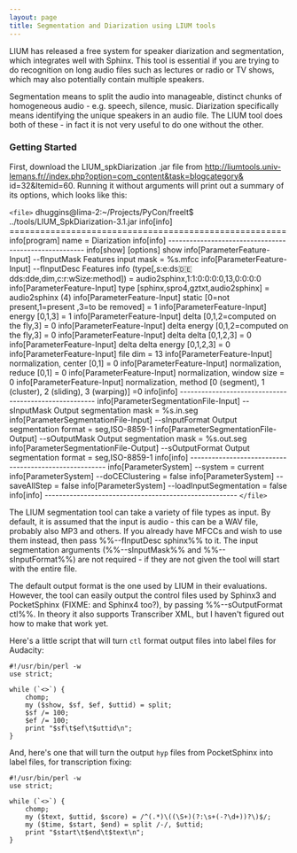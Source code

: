 ```yaml
---
layout: page 
title: Segmentation and Diarization using LIUM tools
---
```


LIUM has released a free system for speaker diarization and segmentation, which 
integrates well with Sphinx.  This tool is essential if you are trying to do 
recognition on long audio files such as lectures or radio or TV shows, which 
may also potentially contain multiple speakers.

Segmentation means to split the audio into manageable, distinct chunks of 
homogeneous audio - e.g. speech, silence, music.  Diarization specifically 
means identifying the unique speakers in an audio file.  The LIUM tool does 
both of these - in fact it is not very useful to do one without the other.

### Getting Started

First, download the LIUM_spkDiarization .jar file from 
http://liumtools.univ-lemans.fr//index.php?option=com_content&task=blogcategory&
id=32&Itemid=60.  Running it without arguments will print out a summary of its 
options, which looks like this:

`<file>`
dhuggins@lima-2:~/Projects/PyCon/freelt$ ../tools/LIUM_SpkDiarization-3.1.jar 
info[info] 	 ====================================================== 
info[program] 	 name = Diarization
info[info] 	 ------------------------------------------------------ 
info[show] 	 [options] show
info[ParameterFeature-Input] 	 --fInputMask 	 Features input mask = %s.mfcc
info[ParameterFeature-Input] 	 --fInputDesc 	 Features info 
(type[,s:e:ds:de:dds:dde,dim,c:r:wSize:method]) = 
audio2sphinx,1:1:0:0:0:0,13,0:0:0:0
info[ParameterFeature-Input] 	 	 type [sphinx,spro4,gztxt,audio2sphinx] 
= audio2sphinx (4)
info[ParameterFeature-Input] 	 	 static [0=not present,1=present ,3=to 
be removed] = 1
info[ParameterFeature-Input] 	 	 energy [0,1,3] = 1
info[ParameterFeature-Input] 	 	 delta [0,1,2=computed on the fly,3] = 0
info[ParameterFeature-Input] 	 	 delta energy [0,1,2=computed on the 
fly,3] = 0
info[ParameterFeature-Input] 	 	 delta delta [0,1,2,3] = 0
info[ParameterFeature-Input] 	 	 delta delta energy [0,1,2,3] = 0
info[ParameterFeature-Input] 	 	 file dim = 13
info[ParameterFeature-Input] 	 	 normalization, center [0,1] = 0
info[ParameterFeature-Input] 	 	 normalization, reduce [0,1] = 0
info[ParameterFeature-Input] 	 	 normalization, window size = 0
info[ParameterFeature-Input] 	 	 normalization, method [0 (segment), 1 
(cluster), 2 (sliding), 3 (warping)] =0
info[info] 	 ------------------------------------------------------ 
info[ParameterSegmentationFile-Input] 	 --sInputMask 	 Output segmentation 
mask = %s.in.seg
info[ParameterSegmentationFile-Input] 	 --sInputFormat 	 Output 
segmentation format = seg,ISO-8859-1
info[ParameterSegmentationFile-Output] 	 --sOutputMask 	 Output segmentation 
mask = %s.out.seg
info[ParameterSegmentationFile-Output] 	 --sOutputFormat 	 Output 
segmentation format = seg,ISO-8859-1
info[info] 	 ------------------------------------------------------ 
info[ParameterSystem] 	 --system = current
info[ParameterSystem] 	 --doCEClustering = false
info[ParameterSystem] 	 --saveAllStep = false
info[ParameterSystem] 	 --loadInputSegmentation = false
info[info] 	 ------------------------------------------------------ 
`</file>`

The LIUM segmentation tool can take a variety of file types as input.  By 
default, it is assumed that the input is audio - this can be a WAV file, 
probably also MP3 and others.  If you already have MFCCs and wish to use them 
instead, then pass %%--fInputDesc sphinx%% to it.  The input segmentation 
arguments (%%--sInputMask%% and %%--sInputFormat%%) are not required - if they 
are not given the tool will start with the entire file.

The default output format is the one used by LIUM in their evaluations.  
However, the tool can easily output the control files used by Sphinx3 and 
PocketSphinx (FIXME: and Sphinx4 too?), by passing %%--sOutputFormat ctl%%.  In 
theory it also supports Transcriber XML, but I haven't figured out how to make 
that work yet.

Here's a little script that will turn `ctl` format output files into label 
files for Audacity:

	
	#!/usr/bin/perl -w
	use strict;
	
	while (`<>`) {
	    chomp;
	    my ($show, $sf, $ef, $uttid) = split;
	    $sf /= 100;
	    $ef /= 100;
	    print "$sf\t$ef\t$uttid\n";
	}


And, here's one that will turn the output `hyp` files from PocketSphinx into 
label files, for transcription fixing:

	
	#!/usr/bin/perl -w
	use strict;
	
	while (`<>`) {
	    chomp;
	    my ($text, $uttid, $score) = /^(.*)\((\S+)(?:\s+(-?\d+))?\)$/;
	    my ($time, $start, $end) = split /-/, $uttid;
	    print "$start\t$end\t$text\n";
	}


